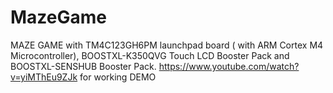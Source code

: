 # MazeGame
MAZE GAME with TM4C123GH6PM launchpad board ( with ARM Cortex M4 Microcontroller), BOOSTXL-K350QVG Touch LCD Booster Pack and BOOSTXL-SENSHUB Booster Pack.
https://www.youtube.com/watch?v=yiMThEu9ZJk for working DEMO

